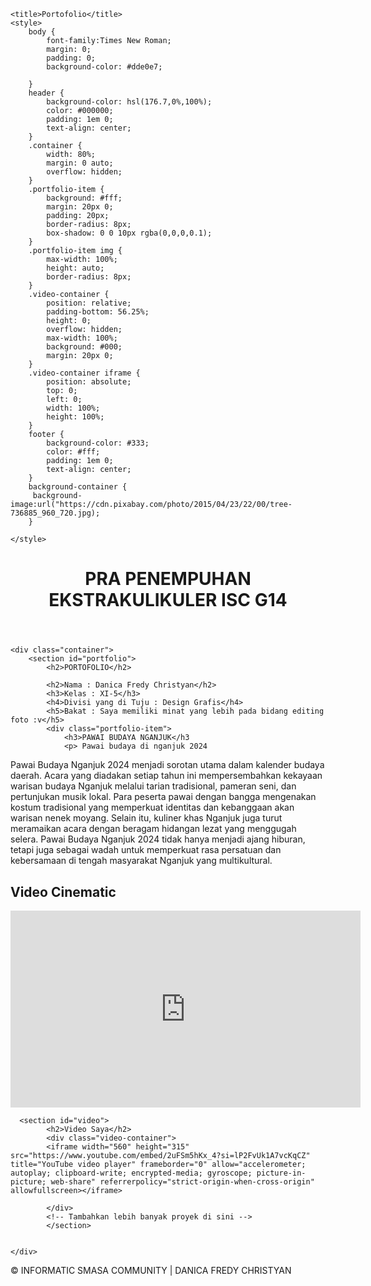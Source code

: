 <!DOCTYPE html>
<html lang="en">
<head>
    
    <title>Portofolio</title>  
    <style>
        body {
            font-family:Times New Roman;
            margin: 0;
            padding: 0;
            background-color: #dde0e7;
          
        }
        header {
            background-color: hsl(176.7,0%,100%);
            color: #000000;
            padding: 1em 0;
            text-align: center;
        }
        .container {
            width: 80%;
            margin: 0 auto;
            overflow: hidden;
        }
        .portfolio-item {
            background: #fff;
            margin: 20px 0;
            padding: 20px;
            border-radius: 8px;
            box-shadow: 0 0 10px rgba(0,0,0,0.1);
        }
        .portfolio-item img {
            max-width: 100%;
            height: auto;
            border-radius: 8px;
        }
        .video-container {
            position: relative;
            padding-bottom: 56.25%;
            height: 0;
            overflow: hidden;
            max-width: 100%;
            background: #000;
            margin: 20px 0;
        }
        .video-container iframe {
            position: absolute;
            top: 0;
            left: 0;
            width: 100%;
            height: 100%;
        }
        footer {
            background-color: #333;
            color: #fff;
            padding: 1em 0;
            text-align: center;
        }
        background-container {
         background-image:url("https://cdn.pixabay.com/photo/2015/04/23/22/00/tree-736885_960_720.jpg);
        }
        
    </style>
</head>
<body>
    <header>
        <div class="container">
            <h1>PRA PENEMPUHAN EKSTRAKULIKULER ISC G14
           </alt="https://pin.it/40q8JCNSl"/>
        </div>
    </header>

    <div class="container">
        <section id="portfolio">
            <h2>PORTOFOLIO</h2>
        
            <h2>Nama : Danica Fredy Christyan</h2>
            <h3>Kelas : XI-5</h3>
            <h4>Divisi yang di Tuju : Design Grafis</h4>
            <h5>Bakat : Saya memiliki minat yang lebih pada bidang editing foto :v</h5>
            <div class="portfolio-item">
                <h3>PAWAI BUDAYA NGANJUK</h3
                <p> Pawai budaya di nganjuk 2024
 
Pawai Budaya Nganjuk 2024 menjadi sorotan utama dalam kalender budaya daerah. Acara yang diadakan setiap tahun ini mempersembahkan kekayaan warisan budaya Nganjuk melalui tarian tradisional, pameran seni, dan pertunjukan musik lokal. Para peserta pawai dengan bangga mengenakan kostum tradisional yang memperkuat identitas dan kebanggaan akan warisan nenek moyang. Selain itu, kuliner khas Nganjuk juga turut meramaikan acara dengan beragam hidangan lezat yang menggugah selera. Pawai Budaya Nganjuk 2024 tidak hanya menjadi ajang hiburan, tetapi juga sebagai wadah untuk memperkuat rasa persatuan dan kebersamaan di tengah masyarakat Nganjuk yang multikultural.</p>
            </div>
               <section id="video">
            <h2>Video Cinematic</h2>
            <div class="video-container">
<iframe width="560" height="315" src="https://www.youtube.com/embed/-aeTOmJpHPI?si=MeDuJ7iac38RhGm5" title="YouTube video player" frameborder="0" allow="accelerometer; autoplay; clipboard-write; encrypted-media; gyroscope; picture-in-picture; web-share" referrerpolicy="strict-origin-when-cross-origin" allowfullscreen></iframe>
            </div>
            <!-- Tambahkan lebih banyak proyek di sini -->
        </section>

      <section id="video">
            <h2>Video Saya</h2>
            <div class="video-container">
            <iframe width="560" height="315" src="https://www.youtube.com/embed/2uFSm5hKx_4?si=lP2FvUk1A7vcKqCZ" title="YouTube video player" frameborder="0" allow="accelerometer; autoplay; clipboard-write; encrypted-media; gyroscope; picture-in-picture; web-share" referrerpolicy="strict-origin-when-cross-origin" allowfullscreen></iframe>
          
            </div>
            <!-- Tambahkan lebih banyak proyek di sini -->
            </section>
        
    
    </div>
<footer>
        <p>&copy; INFORMATIC SMASA COMMUNITY | DANICA FREDY CHRISTYAN</p>
      </footer>
</body>
</html>
